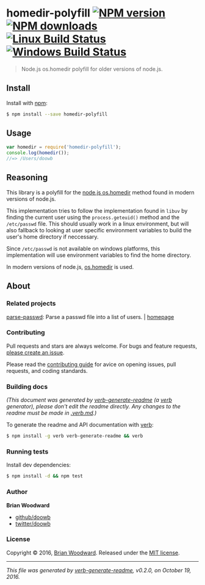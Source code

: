 # homedir-polyfill [![NPM version](https://img.shields.io/npm/v/homedir-polyfill.svg?style=flat)](https://www.npmjs.com/package/homedir-polyfill) [![NPM downloads](https://img.shields.io/npm/dm/homedir-polyfill.svg?style=flat)](https://npmjs.org/package/homedir-polyfill) [![Linux Build Status](https://img.shields.io/travis/doowb/homedir-polyfill.svg?style=flat&label=Travis)](https://travis-ci.org/doowb/homedir-polyfill) [![Windows Build Status](https://img.shields.io/appveyor/ci/doowb/homedir-polyfill.svg?style=flat&label=AppVeyor)](https://ci.appveyor.com/projectGroup/doowb/homedir-polyfill)

> Node.js os.homedir polyfill for older versions of node.js.

## Install

Install with [npm](https://www.npmjs.com/):

```sh
$ npm install --save homedir-polyfill
```

## Usage

```js
var homedir = require('homedir-polyfill');
console.log(homedir());
//=> /Users/doowb
```

## Reasoning

This library is a polyfill for the [node.js os.homedir](https://nodejs.org/api/os.html#os_os_homedir) method found in modern versions of node.js.

This implementation tries to follow the implementation found in `libuv` by finding the current user using the `process.geteuid()` method and the `/etc/passwd` file. This should usually work in a linux environment, but will also fallback to looking at user specific environment variables to build the user's home directory if neccessary.

Since `/etc/passwd` is not available on windows platforms, this implementation will use environment variables to find the home directory.

In modern versions of node.js, [os.homedir](https://nodejs.org/api/os.html#os_os_homedir) is used.

## About

### Related projects

[parse-passwd](https://www.npmjs.com/package/parse-passwd): Parse a passwd file into a list of users. | [homepage](https://github.com/doowb/parse-passwd "Parse a passwd file into a list of users.")

### Contributing

Pull requests and stars are always welcome. For bugs and feature requests, [please create an issue](../../issues/new).

Please read the [contributing guide](contributing.md) for avice on opening issues, pull requests, and coding standards.

### Building docs

_(This document was generated by [verb-generate-readme](https://github.com/verbose/verb-generate-readme) (a [verb](https://github.com/verbose/verb) generator), please don't edit the readme directly. Any changes to the readme must be made in [.verb.md](.verb.md).)_

To generate the readme and API documentation with [verb](https://github.com/verbose/verb):

```sh
$ npm install -g verb verb-generate-readme && verb
```

### Running tests

Install dev dependencies:

```sh
$ npm install -d && npm test
```

### Author

**Brian Woodward**

* [github/doowb](https://github.com/doowb)
* [twitter/doowb](http://twitter.com/doowb)

### License

Copyright © 2016, [Brian Woodward](https://github.com/doowb).
Released under the [MIT license](LICENSE).

***

_This file was generated by [verb-generate-readme](https://github.com/verbose/verb-generate-readme), v0.2.0, on October 19, 2016._